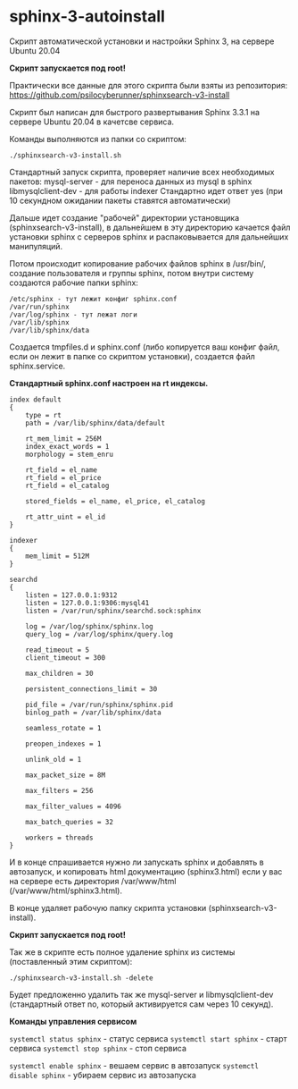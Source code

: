 # sphinx-3-autoinstall
Скрипт автоматической установки и настройки Sphinx 3, на сервере Ubuntu 20.04

**Скрипт запускается под root!**

Практически все данные для этого скрипта были взяты из репозитория:
https://github.com/psilocyberunner/sphinxsearch-v3-install

Скрипт был написан для быстрого развертывания Sphinx 3.3.1 на сервере Ubuntu 20.04 в качетсве сервиса.

Команды выполняются из папки со скриптом:

`./sphinxsearch-v3-install.sh`

Стандартный запуск скрипта, проверяет наличие всех необходимых пакетов:
    mysql-server - для переноса данных из mysql в sphinx
    libmysqlclient-dev - для работы indexer
Стандартно идет ответ yes (при 10 секундном ожидании пакеты ставятся автоматически)

Дальше идет создание "рабочей" директории установщика (sphinxsearch-v3-install), в дальнейшем в эту директорию качается файл установки sphinx с серверов sphinx и распаковывается для дальнейших манипуляций.

Потом происходит копирование рабочих файлов sphinx в /usr/bin/, создание пользователя и группы sphinx, потом внутри систему создаются рабочие папки sphinx:
```text
/etc/sphinx - тут лежит конфиг sphinx.conf
/var/run/sphinx
/var/log/sphinx - тут лежат логи
/var/lib/sphinx
/var/lib/sphinx/data
```

Создается tmpfiles.d и sphinx.conf (либо копируется ваш конфиг файл, если он лежит в папке со скриптом установки), создается файл sphinx.service.

**Стандартный sphinx.conf настроен на rt индексы.**
```text
index default
{
    type = rt
    path = /var/lib/sphinx/data/default

    rt_mem_limit = 256M
    index_exact_words = 1
    morphology = stem_enru

    rt_field = el_name
    rt_field = el_price
    rt_field = el_catalog

    stored_fields = el_name, el_price, el_catalog

    rt_attr_uint = el_id
}

indexer
{
    mem_limit = 512M
}

searchd
{
    listen = 127.0.0.1:9312
    listen = 127.0.0.1:9306:mysql41
    listen = /var/run/sphinx/searchd.sock:sphinx

    log = /var/log/sphinx/sphinx.log
    query_log = /var/log/sphinx/query.log

    read_timeout = 5
    client_timeout = 300

    max_children = 30

    persistent_connections_limit = 30

    pid_file = /var/run/sphinx/sphinx.pid
    binlog_path = /var/lib/sphinx/data

    seamless_rotate = 1

    preopen_indexes	= 1

    unlink_old = 1

    max_packet_size = 8M

    max_filters = 256

    max_filter_values = 4096

    max_batch_queries = 32

    workers	= threads
}
```

И в конце спрашивается нужно ли запускать sphinx и добавлять в автозапуск, и копировать html документацию (sphinx3.html) если у вас на сервере есть директория /var/www/html (/var/www/html/sphinx3.html).

В конце удаляет рабочую папку скрипта установки (sphinxsearch-v3-install).

**Скрипт запускается под root!**

Так же в скрипте есть полное удаление sphinx из системы (поставленный этим скриптом):

`./sphinxsearch-v3-install.sh -delete`

Будет предложенно удалить так же mysql-server и libmysqlclient-dev (стандартный ответ no, который активируется сам через 10 секунд).

**Команды управления сервисом**

`systemctl status sphinx` - статус сервиса
`systemctl start sphinx` - старт сервиса
`systemctl stop sphinx` - стоп сервиса

`systemctl enable sphinx` - вешаем сервис в автозапуск
`systemctl disable sphinx` - убираем сервис из автозапуска
